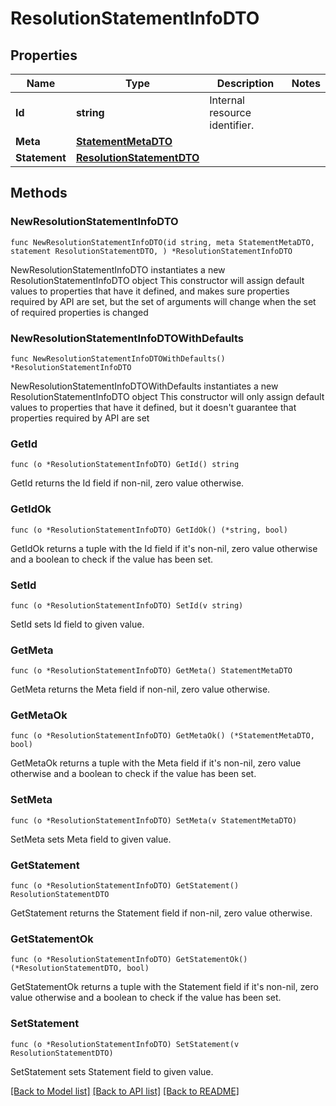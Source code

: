 # ResolutionStatementInfoDTO

## Properties

Name | Type | Description | Notes
------------ | ------------- | ------------- | -------------
**Id** | **string** | Internal resource identifier. | 
**Meta** | [**StatementMetaDTO**](StatementMetaDTO.md) |  | 
**Statement** | [**ResolutionStatementDTO**](ResolutionStatementDTO.md) |  | 

## Methods

### NewResolutionStatementInfoDTO

`func NewResolutionStatementInfoDTO(id string, meta StatementMetaDTO, statement ResolutionStatementDTO, ) *ResolutionStatementInfoDTO`

NewResolutionStatementInfoDTO instantiates a new ResolutionStatementInfoDTO object
This constructor will assign default values to properties that have it defined,
and makes sure properties required by API are set, but the set of arguments
will change when the set of required properties is changed

### NewResolutionStatementInfoDTOWithDefaults

`func NewResolutionStatementInfoDTOWithDefaults() *ResolutionStatementInfoDTO`

NewResolutionStatementInfoDTOWithDefaults instantiates a new ResolutionStatementInfoDTO object
This constructor will only assign default values to properties that have it defined,
but it doesn't guarantee that properties required by API are set

### GetId

`func (o *ResolutionStatementInfoDTO) GetId() string`

GetId returns the Id field if non-nil, zero value otherwise.

### GetIdOk

`func (o *ResolutionStatementInfoDTO) GetIdOk() (*string, bool)`

GetIdOk returns a tuple with the Id field if it's non-nil, zero value otherwise
and a boolean to check if the value has been set.

### SetId

`func (o *ResolutionStatementInfoDTO) SetId(v string)`

SetId sets Id field to given value.


### GetMeta

`func (o *ResolutionStatementInfoDTO) GetMeta() StatementMetaDTO`

GetMeta returns the Meta field if non-nil, zero value otherwise.

### GetMetaOk

`func (o *ResolutionStatementInfoDTO) GetMetaOk() (*StatementMetaDTO, bool)`

GetMetaOk returns a tuple with the Meta field if it's non-nil, zero value otherwise
and a boolean to check if the value has been set.

### SetMeta

`func (o *ResolutionStatementInfoDTO) SetMeta(v StatementMetaDTO)`

SetMeta sets Meta field to given value.


### GetStatement

`func (o *ResolutionStatementInfoDTO) GetStatement() ResolutionStatementDTO`

GetStatement returns the Statement field if non-nil, zero value otherwise.

### GetStatementOk

`func (o *ResolutionStatementInfoDTO) GetStatementOk() (*ResolutionStatementDTO, bool)`

GetStatementOk returns a tuple with the Statement field if it's non-nil, zero value otherwise
and a boolean to check if the value has been set.

### SetStatement

`func (o *ResolutionStatementInfoDTO) SetStatement(v ResolutionStatementDTO)`

SetStatement sets Statement field to given value.



[[Back to Model list]](../README.md#documentation-for-models) [[Back to API list]](../README.md#documentation-for-api-endpoints) [[Back to README]](../README.md)


